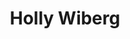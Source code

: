 ---
title: "Holly Wiberg"
layout: landing

design:
  spacing: "6rem"

sections:
  - block: resume-biography-3
    content:
      # Choose a user profile to display (a folder name within `content/authors/`)
      username: admin
      text: "
          Hello! I am an Assistant Professor of Public Policy and Operations Research
          at Carnegie Mellon University's [Heinz College](https://www.heinz.cmu.edu). My research leverages optimization and machine learning techniques in healthcare. I develop novel approaches to enable data-driven decision making, including prescriptive frameworks and interpretable methods. In parallel, I have collaborated extensively with clinical collaborators on projects spanning oncology, pediatric trauma, and [COVID-19](https://covidanalytics.io).

          I completed my PhD at the Operations Research Center at MIT, working with [Professor Dimitris Bertsimas](https://www.mit.edu/~dbertsim/). I spent a year after graduation as an ML/OR researcher at [Flatiron Health](https://flatiron.com), and previously worked at [athenahealth](https://www.athenahealth.com/) as a healthcare data scientist.
          "
    design:
      css_class: dark
      background:
        color: black
        image:
          # Add your image background to `assets/media/`.
          filters:
            brightness: 1.0
          size: cover
          position: center
          parallax: false
      avatar: "avatar.jpg"
      
    design:
      spacing:
        padding: [0, 0, 0, 0]   # removes default padding
      background:
        color: "#e6ecf5"   # if you've defined this in params.yaml

  - block: markdown
    content:
      title: News
      text: |
          - 📰 **April 2025**: The final report from the Computing Community Consortium (CCC) workshop series on AI/OR collaboration is now available: [Making a Case for Research Collaborations Between Artificial Intelligence and Operations Research Expert](https://cra.org/ccc/wp-content/uploads/sites/2/2025/04/Making-a-Case-for-Research-Collaboration-Between-Artificial-Intelligence-and-Operations-Research-Experts-AI-OR-3-Report.pdf). We also summarized the key recommendations in a one-pager available [here](https://cra.org/ccc/wp-content/uploads/sites/2/2025/04/Strengthening-AI-and-OR-Collaboration-1-pager-AI-OR-3-Report.pdf).
          - 📰 **January 2025**: Our pre-print [Assortment Optimization for Patient-Provider Matching](https://arxiv.org/abs/2502.10353) with Naveen Raman is available on arXiv!

    design:
      background:
        color: neutral
---